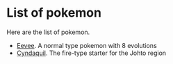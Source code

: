 # List of pokemon 

Here are the list of pokemon. 

* [Eevee](eevee.md). A normal type pokemon with 8 evolutions
* [Cyndaquil](cyndaquil.md). The fire-type starter for the Johto region
